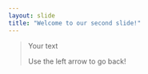 ```yaml
---
layout: slide
title: "Welcome to our second slide!"
---
```

> Your text
>
> Use the left arrow to go back!
